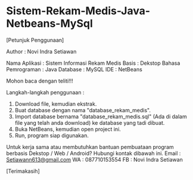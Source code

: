 # Sistem-Rekam-Medis-Java-Netbeans-MySql

[Petunjuk Penggunaan]

Author : Novi Indra Setiawan

Nama Aplikasi : Sistem Informasi Rekam Medis
Basis : Dekstop
Bahasa Pemrograman : Java
Database : MySQL
IDE : NetBeans

Mohon baca dengan teliti!!!

Langkah-langkah penggunaan :
1. Download file, kemudian ekstrak.
2. Buat database dengan nama "database_rekam_medis".
3. Import database bernama "database_rekam_medis.sql" (Ada di dalam file yang telah anda download) ke database yang tadi dibuat.
4. Buka NetBeans, kemudian open project ini.
5. Run, program siap digunakan.

Untuk kerja sama atau membutuhkan bantuan pembuataan program berbasis Dekstop / Web / Android? Hubungi kontak dibawah ini.
Email : Setiawann613@gmail.com
WA : 087710153554
FB : Novi Indra Setiawan

[Terimakasih]
